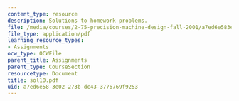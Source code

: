 ```yaml
---
content_type: resource
description: Solutions to homework problems.
file: /media/courses/2-75-precision-machine-design-fall-2001/a7ed6e583e02273bdc433776769f9253_sol10.pdf
file_type: application/pdf
learning_resource_types:
- Assignments
ocw_type: OCWFile
parent_title: Assignments
parent_type: CourseSection
resourcetype: Document
title: sol10.pdf
uid: a7ed6e58-3e02-273b-dc43-3776769f9253
---
```

